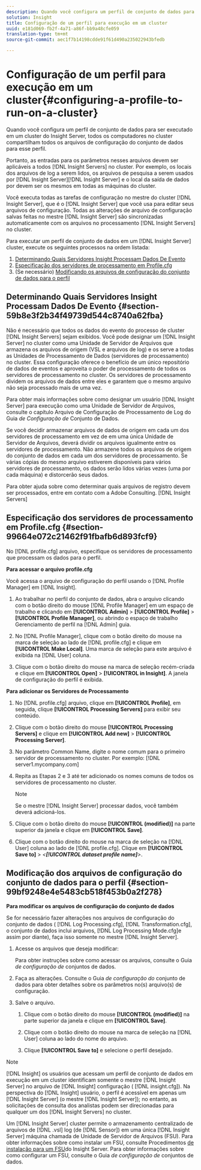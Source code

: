 ```yaml
---
description: Quando você configura um perfil de conjunto de dados para ser executado em um cluster do Insight Server, todos os computadores no cluster compartilham todos os arquivos de configuração do conjunto de dados para esse perfil.
solution: Insight
title: Configuração de um perfil para execução em um cluster
uuid: e181d069-fb2f-4a71-a86f-bb9a48cfe059
translation-type: tm+mt
source-git-commit: aec1f7b14198cdde91f61d490a235022943bfedb

---
```



# Configuração de um perfil para execução em um cluster{#configuring-a-profile-to-run-on-a-cluster}

Quando você configura um perfil de conjunto de dados para ser executado em um cluster do Insight Server, todos os computadores no cluster compartilham todos os arquivos de configuração do conjunto de dados para esse perfil.

Portanto, as entradas para os parâmetros nesses arquivos devem ser aplicáveis a todos [!DNL Insight Servers] no cluster. Por exemplo, os locais dos arquivos de log a serem lidos, os arquivos de pesquisa a serem usados por [!DNL Insight Server][!DNL Insight Server] e o local da saída de dados por devem ser os mesmos em todas as máquinas do cluster.

Você executa todas as tarefas de configuração no mestre do cluster [!DNL Insight Server], que é o [!DNL Insight Server] que você usa para editar seus arquivos de configuração. Todas as alterações de arquivo de configuração salvas feitas no mestre [!DNL Insight Server] são sincronizadas automaticamente com os arquivos no processamento [!DNL Insight Servers] no cluster.

Para executar um perfil de conjunto de dados em um [!DNL Insight Server] cluster, execute os seguintes processos na ordem listada:

1. [Determinando Quais Servidores Insight Processam Dados De Evento](../../../../../../home/c-inst-svr/c-install-ins-svr/c-ins-svr-clstrs/c-inst-ins-svr-clstr/c-inst-proc-clstr/c-config-prof-run-clstr.md#section-59b8e3f2b34f49739d544c8740a62fba)
1. [Especificação dos servidores de processamento em Profile.cfg](../../../../../../home/c-inst-svr/c-install-ins-svr/c-ins-svr-clstrs/c-inst-ins-svr-clstr/c-inst-proc-clstr/c-config-prof-run-clstr.md#section-99664e072c21462f91fbafb6d893fcf9)
1. (Se necessário) [Modificando os arquivos de configuração do conjunto de dados para o perfil](../../../../../../home/c-inst-svr/c-install-ins-svr/c-ins-svr-clstrs/c-inst-ins-svr-clstr/c-inst-proc-clstr/c-config-prof-run-clstr.md#section-99bf9248e4e5483cb518f453b0a2f278)

## Determinando Quais Servidores Insight Processam Dados De Evento {#section-59b8e3f2b34f49739d544c8740a62fba}

Não é necessário que todos os dados do evento do processo de cluster [!DNL Insight Servers] sejam exibidos. Você pode designar um [!DNL Insight Server] no cluster como uma Unidade de Servidor de Arquivos que armazena os arquivos de origem (VSL e arquivos de log) e os serve a todas as Unidades de Processamento de Dados (servidores de processamento) no cluster. Essa configuração oferece o benefício de um único repositório de dados de eventos e aproveita o poder de processamento de todos os servidores de processamento no cluster. Os servidores de processamento dividem os arquivos de dados entre eles e garantem que o mesmo arquivo não seja processado mais de uma vez.

Para obter mais informações sobre como designar um usuário [!DNL Insight Server] para execução como uma Unidade de Servidor de Arquivos, consulte o capítulo Arquivo de Configuração de Processamento de Log do Guia *de Configuração de* Conjunto de Dados.

Se você decidir armazenar arquivos de dados de origem em cada um dos servidores de processamento em vez de em uma única Unidade de Servidor de Arquivos, deverá dividir os arquivos igualmente entre os servidores de processamento. Não armazene todos os arquivos de origem do conjunto de dados em cada um dos servidores de processamento. Se várias cópias do mesmo arquivo estiverem disponíveis para vários servidores de processamento, os dados serão lidos várias vezes (uma por cada máquina) e distorcerão seus dados.

Para obter ajuda sobre como determinar quais arquivos de registro devem ser processados, entre em contato com a Adobe Consulting. [!DNL Insight Servers]

## Especificação dos servidores de processamento em Profile.cfg {#section-99664e072c21462f91fbafb6d893fcf9}

No [!DNL profile.cfg] arquivo, especifique os servidores de processamento que processam os dados para o perfil.

**Para acessar o arquivo profile.cfg**

Você acessa o arquivo de configuração do perfil usando o [!DNL Profile Manager] em [!DNL Insight].

1. Ao trabalhar no perfil do conjunto de dados, abra o arquivo clicando com o botão direito do mouse [!DNL Profile Manager] em um espaço de trabalho e clicando em **[!UICONTROL Admin]** > **[!UICONTROL Profile]** > **[!UICONTROL Profile Manager]**, ou abrindo o espaço de trabalho Gerenciamento de perfil na [!DNL Admin] guia.

1. No [!DNL Profile Manager], clique com o botão direito do mouse na marca de seleção ao lado de [!DNL profile.cfg] e clique em **[!UICONTROL Make Local]**. Uma marca de seleção para este arquivo é exibida na [!DNL User] coluna.

1. Clique com o botão direito do mouse na marca de seleção recém-criada e clique em **[!UICONTROL Open]** > **[!UICONTROL in Insight]**. A janela de configuração do perfil é exibida.

**Para adicionar os Servidores de Processamento**

1. No [!DNL profile.cfg] arquivo, clique em **[!UICONTROL Profile]**, em seguida, clique **[!UICONTROL Processing Servers]** para exibir seu conteúdo.

1. Clique com o botão direito do mouse **[!UICONTROL Processing Servers]** e clique em **[!UICONTROL Add new]** > **[!UICONTROL Processing Server]**.

1. No parâmetro Common Name, digite o nome comum para o primeiro servidor de processamento no cluster. Por exemplo: [!DNL server1.mycompany.com]
1. Repita as Etapas 2 e 3 até ter adicionado os nomes comuns de todos os servidores de processamento no cluster.

   >[!NOTE]
   >
   >Se o mestre [!DNL Insight Server] processar dados, você também deverá adicioná-los.

1. Clique com o botão direito do mouse **[!UICONTROL (modified)]** na parte superior da janela e clique em **[!UICONTROL Save]**.

1. Clique com o botão direito do mouse na marca de seleção na [!DNL User] coluna ao lado de [!DNL profile.cfg]. Clique em **[!UICONTROL Save to]** > *&lt;**[!UICONTROL dataset profile name]**>*.

## Modificação dos arquivos de configuração do conjunto de dados para o perfil {#section-99bf9248e4e5483cb518f453b0a2f278}

**Para modificar os arquivos de configuração do conjunto de dados**

Se for necessário fazer alterações nos arquivos de configuração do conjunto de dados ( [!DNL Log Processing.cfg], [!DNL Transformation.cfg], o conjunto de dados inclui arquivos, [!DNL Log Processing Mode.cfg]e assim por diante), faça isso somente no mestre [!DNL Insight Server].

1. Acesse os arquivos que deseja modificar:

   Para obter instruções sobre como acessar os arquivos, consulte o Guia *de configuração de* conjuntos de dados.
1. Faça as alterações. Consulte o Guia *de configuração do* conjunto de dados para obter detalhes sobre os parâmetros no(s) arquivo(s) de configuração.
1. Salve o arquivo.

   1. Clique com o botão direito do mouse **[!UICONTROL (modified)]** na parte superior da janela e clique em **[!UICONTROL Save]**.

   1. Clique com o botão direito do mouse na marca de seleção na [!DNL User] coluna ao lado do nome do arquivo.
   1. Clique **[!UICONTROL Save to]** e selecione o perfil desejado.

>[!NOTE]
>
>[!DNL Insight] os usuários que acessam um perfil de conjunto de dados em execução em um cluster identificam somente o mestre [!DNL Insight Server] no arquivo de [!DNL Insight] configuração ( [!DNL insight.cfg]). Na perspectiva do [!DNL Insight] usuário, o perfil é acessível em apenas um [!DNL Insight Server] (o mestre [!DNL Insight Server]); no entanto, as solicitações de consulta dos analistas podem ser direcionadas para qualquer um dos [!DNL Insight Servers] no cluster.

Um [!DNL Insight Server] cluster permite o armazenamento centralizado de arquivos de [!DNL .vsl] log (de [!DNL Sensor]) em uma única [!DNL Insight Server] máquina chamada de Unidade de Servidor de Arquivos (FSU). Para obter informações sobre como instalar um FSU, consulte Procedimentos [de instalação para um FSU](../../../../../../home/c-inst-svr/c-install-ins-svr/t-inst-proc-fsu.md#task-e4a4a791b6694119ba45b36f3e573016)do Insight Server. Para obter informações sobre como configurar um FSU, consulte o Guia *de configuração de* conjuntos de dados.

